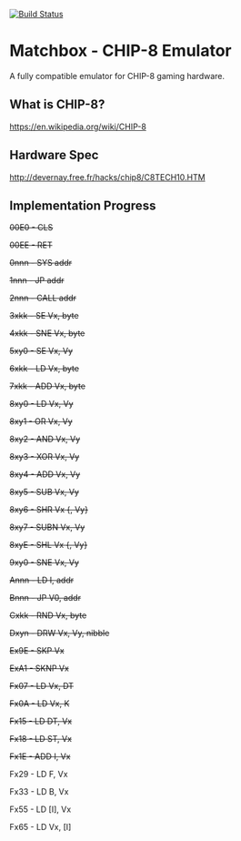 [![Build Status](https://travis-ci.org/turingincomplete/MatchboxChip8.svg?branch=master)](https://travis-ci.org/turingincomplete/MatchboxChip8)

# Matchbox - CHIP-8 Emulator
A fully compatible emulator for CHIP-8 gaming hardware.

## What is CHIP-8?
https://en.wikipedia.org/wiki/CHIP-8

## Hardware Spec
http://devernay.free.fr/hacks/chip8/C8TECH10.HTM

## Implementation Progress
~~00E0 - CLS~~

~~00EE - RET~~

~~0nnn - SYS addr~~

~~1nnn - JP addr~~

~~2nnn - CALL addr~~

~~3xkk - SE Vx, byte~~

~~4xkk - SNE Vx, byte~~

~~5xy0 - SE Vx, Vy~~

~~6xkk - LD Vx, byte~~

~~7xkk - ADD Vx, byte~~

~~8xy0 - LD Vx, Vy~~

~~8xy1 - OR Vx, Vy~~

~~8xy2 - AND Vx, Vy~~

~~8xy3 - XOR Vx, Vy~~

~~8xy4 - ADD Vx, Vy~~

~~8xy5 - SUB Vx, Vy~~

~~8xy6 - SHR Vx {, Vy}~~

~~8xy7 - SUBN Vx, Vy~~

~~8xyE - SHL Vx {, Vy}~~

~~9xy0 - SNE Vx, Vy~~

~~Annn - LD I, addr~~

~~Bnnn - JP V0, addr~~

~~Cxkk - RND Vx, byte~~

~~Dxyn - DRW Vx, Vy, nibble~~

~~Ex9E - SKP Vx~~

~~ExA1 - SKNP Vx~~

~~Fx07 - LD Vx, DT~~

~~Fx0A - LD Vx, K~~

~~Fx15 - LD DT, Vx~~

~~Fx18 - LD ST, Vx~~

~~Fx1E - ADD I, Vx~~

Fx29 - LD F, Vx

Fx33 - LD B, Vx

Fx55 - LD [I], Vx

Fx65 - LD Vx, [I]

